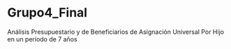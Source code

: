 # Grupo4_Final
Análisis Presupuestario y de Beneficiarios de Asignación Universal Por Hijo en un período de 7 años
